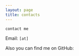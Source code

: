 ```yaml
---
layout: page
title: contacts
---
```


```term
contact me
```

Email:  `[at]`

Also you can find me on GitHub:  
